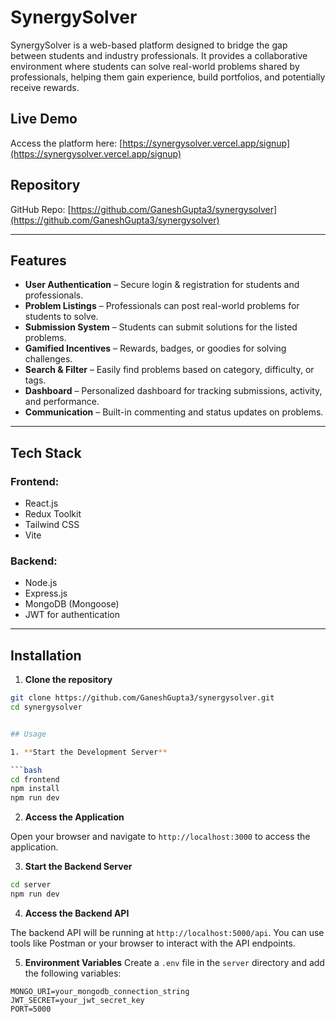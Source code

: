 # SynergySolver

SynergySolver is a web-based platform designed to bridge the gap between students and industry professionals. It provides a collaborative environment where students can solve real-world problems shared by professionals, helping them gain experience, build portfolios, and potentially receive rewards.

## Live Demo

Access the platform here: [https://synergysolver.vercel.app/signup](https://synergysolver.vercel.app/signup)

## Repository

GitHub Repo: [https://github.com/GaneshGupta3/synergysolver](https://github.com/GaneshGupta3/synergysolver)

---

## Features

- **User Authentication** – Secure login & registration for students and professionals.
- **Problem Listings** – Professionals can post real-world problems for students to solve.
- **Submission System** – Students can submit solutions for the listed problems.
- **Gamified Incentives** – Rewards, badges, or goodies for solving challenges.
- **Search & Filter** – Easily find problems based on category, difficulty, or tags.
- **Dashboard** – Personalized dashboard for tracking submissions, activity, and performance.
- **Communication** – Built-in commenting and status updates on problems.

---

## Tech Stack

### Frontend:
- React.js
- Redux Toolkit
- Tailwind CSS
- Vite

### Backend:
- Node.js
- Express.js
- MongoDB (Mongoose)
- JWT for authentication

---

## Installation

1. **Clone the repository**

```bash
git clone https://github.com/GaneshGupta3/synergysolver.git
cd synergysolver


## Usage

1. **Start the Development Server**

```bash
cd frontend
npm install
npm run dev
```

2. **Access the Application**

Open your browser and navigate to `http://localhost:3000` to access the application.

3. **Start the Backend Server**
```bash
cd server
npm run dev
```
4. **Access the Backend API**

The backend API will be running at `http://localhost:5000/api`. You can use tools like Postman or your browser to interact with the API endpoints.

5. **Environment Variables**
Create a `.env` file in the `server` directory and add the following variables:

```plaintext
MONGO_URI=your_mongodb_connection_string
JWT_SECRET=your_jwt_secret_key
PORT=5000
```
